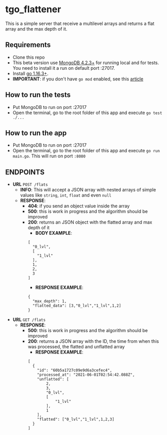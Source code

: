 # tgo_flattener

This is a simple server that receive a multilevel arrays and returns a flat array and the max depth of it. 


## Requirements
- Clone this repo
- This beta version use [MongoDB 4.2.3+](https://docs.mongodb.com/manual/administration/install-community/) for running local and for tests. You need to install it a run on default port :27017.
- Install [go 1.16.3+](https://golang.org/doc/install).
- **IMPORTANT**: if you don't have ```go mod``` enabled, see this [article](https://lets-go.alexedwards.net/sample/02.02-project-setup-and-enabling-modules.html)

## How to run the tests
- Put MongoDB to run on port :27017
- Open the terminal, go to the root folder of this app and execute ```go test ./...```

## How to run the app
- Put MongoDB to run on port :27017
- Open the terminal, go to the root folder of this app and execute ```go run main.go```. This will run on port ```:8080```

## ENDPOINTS
- **URL** ```POST /flats```
  - **INFO**: This will accept a JSON array with nested arrays of simple values like `string`, `int`, `float` and even `null`
  - **RESPONSE**: 
    - **404**: if you send an object value inside the array
    - **500**: this is work in progress and the algorithm should be improved
    - **200**: returns an JSON object with the flatted array and max depth of it
      - **BODY EXAMPLE**: 
      ```
      [
        "0_lvl",
        [
          "1_lvl"
        ],
        1,
        2,
        3
      ]
      ```
      - **RESPONSE EXAMPLE**:
      ```
      {
        "max_depth": 1,
        "flatted_data": [3,"0_lvl","1_lvl",1,2]
      }
      ```
- **URL** ```GET /flats```
  - **RESPONSE**:
    - **500**: this is work in progress and the algorithm should be improved
    - **200**: returns a JSON array with the ID, the time from when this was processed, the flatted and unflatted array
      - **RESPONSE EXAMPLE**:
      ```
      [
        {
          "id": "60b5a1727c09e9d6a3cefec4",
          "processed_at": "2021-06-01T02:54:42.088Z",
          "unflatted": [
              2,
              3,
              "0_lvl",
              [
                  "1_lvl"
              ],
              1
          ],
          "flatted": ["0_lvl","1_lvl",1,2,3]
        }
      ]
      ``` 
